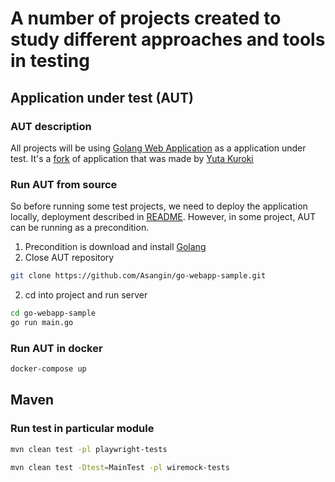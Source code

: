 # A number of projects created to study different approaches and tools in testing

## Application under test (AUT)

### AUT description
All projects will be using [Golang Web Application](https://github.com/Asangin/go-webapp-sample) as a application under
test.
It's a [fork](https://github.com/ybkuroki/go-webapp-sample) of application that was made
by [Yuta Kuroki](https://github.com/ybkuroki)

### Run AUT from source

So before running some test projects, we need to deploy the application locally, deployment described
in [README](https://github.com/Asangin/go-webapp-sample/blob/master/README.md#starting-server). However, in some
project, AUT can be running as a precondition.
1. Precondition is download and install [Golang](https://golang.org/)
2. Close AUT repository 
```bash 
git clone https://github.com/Asangin/go-webapp-sample.git
``` 
2. cd into project and run server
```bash 
cd go-webapp-sample
go run main.go 
``` 

### Run AUT in docker

```bash
docker-compose up
```



## Maven

### Run test in particular module

```bash
mvn clean test -pl playwright-tests
```

```bash
mvn clean test -Dtest=MainTest -pl wiremock-tests
```